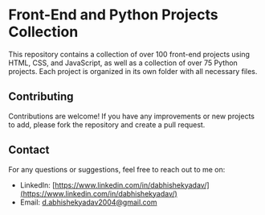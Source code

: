 # Front-End and Python Projects Collection

This repository contains a collection of over 100 front-end projects using HTML, CSS, and JavaScript, as well as a collection of over 75 Python projects. Each project is organized in its own folder with all necessary files.

## Contributing

Contributions are welcome! If you have any improvements or new projects to add, please fork the repository and create a pull request.

## Contact

For any questions or suggestions, feel free to reach out to me on:
- LinkedIn: [https://www.linkedin.com/in/dabhishekyadav/](https://www.linkedin.com/in/dabhishekyadav/)
- Email: d.abhishekyadav2004@gmail.com